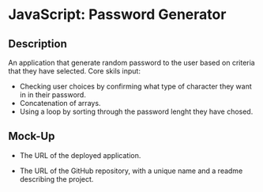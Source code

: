 # JavaScript: Password Generator

## Description

An application that generate random password to the user based on criteria that they have selected.
Core skils input:
- Checking user choices by confirming what type of character they want in in their password.
- Concatenation of arrays.
- Using a loop by sorting through the password lenght they have chosed.



## Mock-Up





* The URL of the deployed application.

* The URL of the GitHub repository, with a unique name and a readme describing the project.


